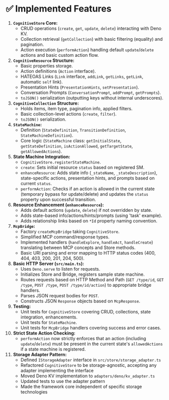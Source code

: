 # ✅ Implemented Features

1.  **`CognitiveStore` Core:**
    *   CRUD operations (`create`, `get`, `update`, `delete`) interacting with Deno KV.
    *   Collection retrieval (`getCollection`) with basic filtering (equality) and pagination.
    *   Action execution (`performAction`) handling default `update`/`delete` actions and basic custom action flow.
2.  **`CognitiveResource` Structure:**
    *   Basic properties storage.
    *   Action definitions (`Action` interface).
    *   HATEOAS Links (`Link` interface, `addLink`, `getLinks`, `getLink`, automatic `self` link).
    *   Presentation Hints (`PresentationHints`, `setPresentation`).
    *   Conversation Prompts (`ConversationPrompt`, `addPrompt`, `getPrompts`).
    *   `toJSON()` serialization (outputting keys without internal underscores).
3.  **`CognitiveCollection` Structure:**
    *   Holds items, item type, pagination info, applied filters.
    *   Basic collection-level actions (`create`, `filter`).
    *   `toJSON()` serialization.
4.  **`StateMachine`:**
    *   Definition (`StateDefinition`, `TransitionDefinition`, `StateMachineDefinition`).
    *   Core logic (`StateMachine` class: `getInitialState`, `getStateDefinition`, `isActionAllowed`, `getTargetState`, `getAllowedActions`).
5.  **State Machine Integration:**
    *   `CognitiveStore.registerStateMachine`.
    *   `create`: Sets initial resource `status` based on registered SM.
    *   `enhanceResource`: Adds state info (`_stateName`, `_stateDescription`), state-specific actions, presentation hints, and prompts based on current `status`.
    *   `performAction`: Checks if an action is allowed in the current state (temporary bypass for update/delete) and updates the `status` property upon successful transition.
6.  **Resource Enhancement (`enhanceResource`):**
    *   Adds default actions (`update`, `delete`) if not overridden by state.
    *   Adds state-based info/actions/hints/prompts (using 'task' example).
    *   Adds relationship links based on `*Id` property naming convention.
7.  **`McpBridge`:**
    *   Factory `createMcpBridge` taking `CognitiveStore`.
    *   Simplified MCP command/response types.
    *   Implemented handlers (`handleExplore`, `handleAct`, `handleCreate`) translating between MCP concepts and Store methods.
    *   Basic URI parsing and error mapping to HTTP status codes (400, 404, 403, 200, 201, 204, 500).
8.  **Basic HTTP Server (`src/main.ts`):**
    *   Uses `Deno.serve` to listen for requests.
    *   Initializes Store and Bridge, registers sample state machine.
    *   Routes requests based on HTTP Method and Path (`GET /type/id`, `GET /type`, `POST /type`, `POST /type/id/action`) to appropriate bridge handlers.
    *   Parses JSON request bodies for `POST`.
    *   Constructs JSON `Response` objects based on `McpResponse`.
9.  **Testing:**
    *   Unit tests for `CognitiveStore` covering CRUD, collections, state integration, enhancements.
    *   Unit tests for `StateMachine`.
    *   Unit tests for `McpBridge` handlers covering success and error cases.
10. **Strict State Action Checking:**
    *   `performAction` now strictly enforces that an action (including `update`/`delete`) must be present in the current state's `allowedActions` if a state machine is registered.
11. **Storage Adapter Pattern:**
    *   Defined `IStorageAdapter` interface in `src/store/storage_adapter.ts`
    *   Refactored `CognitiveStore` to be storage-agnostic, accepting any adapter implementing the interface
    *   Moved Deno KV implementation to `adapters/deno/kv_adapter.ts`
    *   Updated tests to use the adapter pattern
    *   Made the framework core independent of specific storage technologies 